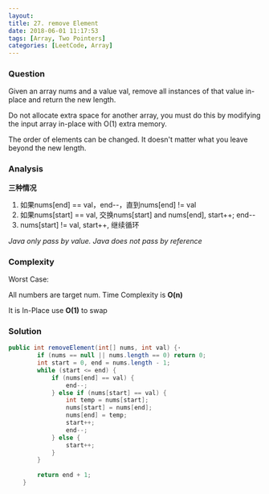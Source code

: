 ```yaml
---
layout: 
title: 27. remove Element
date: 2018-06-01 11:17:53
tags: [Array, Two Pointers]
categories: [LeetCode, Array]
---
```


### Question
Given an array nums and a value val, remove all instances of that value in-place and return the new length.

Do not allocate extra space for another array, you must do this by modifying the input array in-place with O(1) extra memory.

The order of elements can be changed. It doesn't matter what you leave beyond the new length.


<!-- more -->
### Analysis
**三种情况**
1. 如果nums[end] == val，end--，直到nums[end] != val
2. 如果nums[start] == val, 交换nums[start] and nums[end], start++; end--
3. nums[start] != val, start++, 继续循环

_Java only pass by value. Java does not pass by reference_
### Complexity

Worst Case:

All numbers are target num. Time Complexity is **O(n)**

It is In-Place use **O(1)** to swap

### Solution
``` Java
public int removeElement(int[] nums, int val) {·
        if (nums == null || nums.length == 0) return 0;
        int start = 0, end = nums.length - 1;
        while (start <= end) {
            if (nums[end] == val) {
                end--;
            } else if (nums[start] == val) {
                int temp = nums[start];
                nums[start] = nums[end];
                nums[end] = temp;
                start++;
                end--;
            } else {
                start++;
            }
        }
        
        return end + 1;
    }
```

